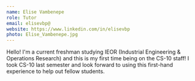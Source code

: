 ```yaml
---
name: Elise Vambenepe
role: Tutor
email: elisevbp@
website: https://www.linkedin.com/in/elisevbp
photo: Elise_Vambenepe.jpg
---
```

Hello! I'm a current freshman studying IEOR (Industrial Engineering & Operations Research) and this is my first time being on the CS-10 staff! I took CS-10 last semester and look forward to using this first-hand experience to help out fellow students.